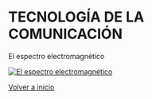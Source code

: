 # TECNOLOGÍA DE LA COMUNICACIÓN

El espectro electromagnético

[![El espectro electromagnético](http://img.youtube.com/vi/uxSmgkO-qhM/0.jpg)](http://www.youtube.com/watch?v=uxSmgkO-qhM "El espectro electromagnético")

[Volver a inicio](https://github.com/angelmicelti/TecnoVilladiego3)
